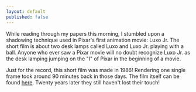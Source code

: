 ```yaml
---
layout: default
published: false
---
```


While reading through my papers this morning, I stumbled upon a shadowing technique used in Pixar's first animation movie: Luxo Jr. The short film is about two desk lamps called Luxo and Luxo Jr. playing with a ball. Anyone who ever saw a Pixar movie will no doubt recognize Luxo Jr. as the desk lamping jumping on the "I" of Pixar in the beginning of a movie.

Just for the record, this short film was made in 1986! Rendering one single frame took around 90 minutes back in those days. The film itself can be found [here](http://www.youtube.com/watch?v=PvCWPZfK8pI). Twenty years later they still haven't lost their touch!